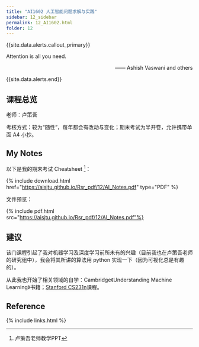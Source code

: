 ```yaml
---
title: "AI1602 人工智能问题求解与实践"
sidebar: 12_sidebar
permalink: 12_AI1602.html
folder: 12
---
```


{{site.data.alerts.callout_primary}}
<p>Attention is all you need.</p>
<p align="right">—— Ashish Vaswani and others</p>

{{site.data.alerts.end}}

## 课程总览

老师：卢策吾

考核方式：较为“随性”，每年都会有改动与变化；期末考试为半开卷，允许携带单面 A4 小抄。

## My Notes

以下是我的期末考试 Cheatsheet [^1]：

{% include download.html href="https://aisjtu.github.io/Rsr_pdf/12/AI_Notes.pdf" type="PDF" %}

文件预览：

{% include pdf.html src="https://aisjtu.github.io/Rsr_pdf/12/AI_Notes.pdf"%}

## 建议

该门课程引起了我对机器学习及深度学习前所未有的兴趣（目前我也在卢策吾老师的研究组中），我会将其所讲的算法用 python 实现一下（因为可视化总是有趣的）。

从此我也开始了相关领域的自学：Cambridge《Understanding Machine Learning》书籍；[Stanford CS231n](http://cs231n.stanford.edu)课程。

## Reference

[^1]:卢策吾老师教学PPT

{% include links.html %}
